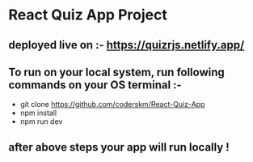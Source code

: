 # React Quiz App Project

## deployed live on :- https://quizrjs.netlify.app/

## To run on your local system, run following commands on your OS terminal :-
-  git clone https://github.com/coderskm/React-Quiz-App
-  npm install
-  npm run dev

## after above steps your app will run locally !


